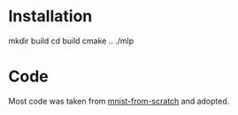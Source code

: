 # Installation
mkdir build
cd build
cmake ..
./mlp <data-path> <layer0> <layer1> <layer2> <learning-rate> <epoch> <seed>

# Code
Most code was taken from [mnist-from-scratch](URL 'https://github.com/markkraay/mnist-from-scratch') and adopted.
